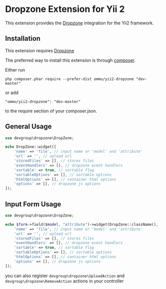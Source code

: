 Dropzone Extension for Yii 2
==============================

This extension provides the [Dropzone](http://www.dropzonejs.com/) integration for the Yii2 framework.


Installation
------------

This extension requires [Dropzone](https://github.com/enyo/dropzone)

The preferred way to install this extension is through [composer](http://getcomposer.org/download/).

Either run

```
php composer.phar require --prefer-dist ommu/yii2-dropzone "dev-master"
```

or add

```
"ommu/yii2-dropzone": "dev-master"
```

to the require section of your composer.json.


General Usage
-------------

```php
use devgroup\dropzone\DropZone;

echo DropZone::widget([
    'name' => 'file', // input name or 'model' and 'attribute'
    'url' => '', // upload url
    'storedFiles' => [], // stores files
    'eventHandlers' => [], // dropzone event handlers
    'sortable' => true, // sortable flag
    'sortableOptions' => [], // sortable options
    'htmlOptions' => [], // container html options
    'options' => [], // dropzone js options
]);
```


Input Form Usage
-------------

```php
use devgroup\dropzone\DropZone;

echo $form->field($model, "attribute")->widget(DropZone::className(), [
    'name' => 'file', // input name or 'model' and 'attribute'
    'url' => '', // upload url
    'storedFiles' => [], // stores files
    'eventHandlers' => [], // dropzone event handlers
    'sortable' => true, // sortable flag
    'sortableOptions' => [], // sortable options
    'htmlOptions' => [], // container html options
    'options' => [], // dropzone js options
]); 
```

you can also register `devgroup\dropzone\UploadAction` and `devgroup\dropzone\RemoveAction` actions in your controller
